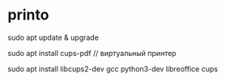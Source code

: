 # printo


sudo apt update & upgrade

sudo apt install cups-pdf // виртуальный принтер

sudo apt install libcups2-dev gcc python3-dev libreoffice cups 
